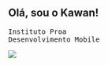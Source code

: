 ## Olá, sou o Kawan!
<kbd>Instituto Proa </kbd><br>
<kbd>Desenvolvimento Mobile <kbd><br>
<div>
  <img src= "https://github-readme-stats.vercel.app/api?username=KawanTurchiai&show_icons=true&theme=dark-mode)" />
</div>


<!--
**KawanTurchiai/KawanTurchiai** is a ✨ _special_ ✨ repository because its `README.md` (this file) appears on your GitHub profile.

Here are some ideas to get you started:

- 🔭 I’m currently working on ...
- 🌱 I’m currently learning ...
- 👯 I’m looking to collaborate on ...
- 🤔 I’m looking for help with ...
- 💬 Ask me about ...
- 📫 How to reach me: ...
- 😄 Pronouns: ...
- ⚡ Fun fact: ...
-->
